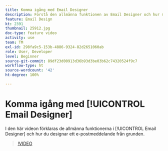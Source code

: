 ```yaml
---
title: Komma igång med Email Designer
description: Förstå den allmänna funktionen av Email Designer och hur man designar ett e-postmeddelande från grunden.
feature: Email Design
kt: 2391
thumbnail: 25912.jpg
doc-type: feature video
activity: use
team: TM
exl-id: 298fa9c5-153b-4886-9324-82d2651060ab
role: User, Developer
level: Beginner
source-git-commit: 89df23d00913d36b93d3be03b62c74320524f9c7
workflow-type: ht
source-wordcount: '42'
ht-degree: 100%

---
```


# Komma igång med [!UICONTROL Email Designer]

I den här videon förklaras de allmänna funktionerna i [!UICONTROL Email Designer] och hur du designar ett e-postmeddelande från grunden.

>[!VIDEO](https://video.tv.adobe.com/v/25912?quality=12&learn=on)
